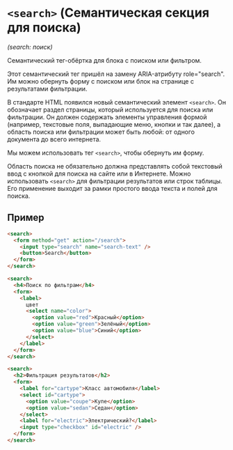 # `<search>` (Семантическая секция для поиска)

_(search: поиск)_

Семантический тег-обёртка для блока с поиском или фильтром.

Этот семантический тег пришёл на замену ARIA-атрибуту role="search". Им можно обернуть форму с поиском или блок на странице с результатами фильтрации.

В стандарте HTML появился новый семантический элемент `<search>`. Он обозначает раздел страницы, который используется для поиска или фильтрации. Он должен содержать элементы управления формой (например, текстовые поля, выпадающие меню, кнопки и так далее), а область поиска или фильтрации может быть любой: от одного документа до всего интернета.

Мы можем использовать тег `<search>`, чтобы обернуть им форму.

Область поиска не обязательно должна представлять собой текстовый ввод с кнопкой для поиска на сайте или в Интернете. Можно использовать `<search>` для фильтрации результатов или строк таблицы. Его применение выходит за рамки простого ввода текста и полей для поиска.

## Пример

```html
<search>
  <form method="get" action="/search">
    <input type="search" name="search-text" />
    <button>Search</button>
  </form>
</search>
```

```html
<search>
  <h4>Поиск по фильтрам</h4>
  <form>
    <label>
      цвет
      <select name="color">
        <option value="red">Красный</option>
        <option value="green">Зелёный</option>
        <option value="blue">Синий</option>
      </select>
    </label>
  </form>
</search>
```

```html
<search>
  <h2>Фильтрация результатов</h2>
  <form>
    <label for="cartype">Класс автомобиля</label>
    <select id="cartype">
      <option value="coupe">Купе</option>
      <option value="sedan">Седан</option>
    </select>
    <label for="electric">Электрический?</label>
    <input type="checkbox" id="electric" />
  </form>
</search>
```
